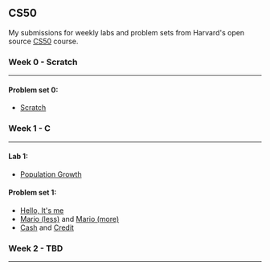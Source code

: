 ## CS50

My submissions for weekly labs and problem sets from Harvard's open source [CS50](https://cs50.harvard.edu/x/2023/) course.

### Week 0 - Scratch

---

#### Problem set 0:
- [Scratch](psets/whistle)

### Week 1 - C

---

#### Lab 1:
- [Population Growth](labs/population)


#### Problem set 1: 
- [Hello, It's me](psets/me)
- [Mario (less)](psets/mario-less) and [Mario (more)](psets/mario-more)
- [Cash](psets/cash) and [Credit](psets/credit)

### Week 2 - TBD

---
